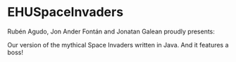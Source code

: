 EHUSpaceInvaders
================

Rubén Agudo, Jon Ander Fontán and Jonatan Galean proudly presents:

Our version of the mythical Space Invaders written in Java. And it features a boss!

